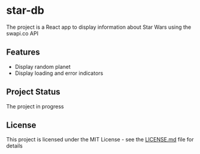# star-db
The project is a React app to display information about Star Wars using the swapi.co API

## Features
* Display random planet
* Display loading and error indicators

## Project Status
The project in progress

## License
This project is licensed under the MIT License - see the [LICENSE.md](LICENSE.md) file for details
